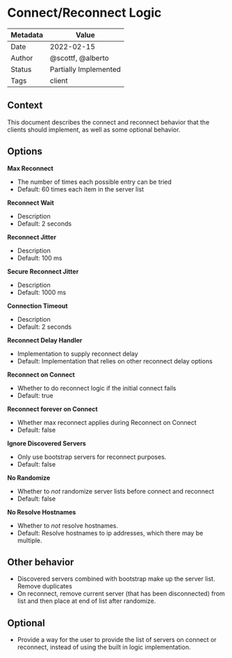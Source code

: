 # Connect/Reconnect Logic

|Metadata| Value                 |
|--------|-----------------------|
|Date    | 2022-02-15            |
|Author  | @scottf, @alberto     |
|Status  | Partially Implemented |
|Tags    | client                |

## Context

This document describes the connect and reconnect behavior that the clients should implement, as well as some
optional behavior.

## Options

**Max Reconnect**                
  * The number of times each possible entry can be tried
  * Default: 60 times each item in the server list

**Reconnect Wait**
  * Description
  * Default: 2 seconds

**Reconnect Jitter**             
  * Description
  * Default: 100 ms

**Secure Reconnect Jitter**
  * Description
  * Default: 1000 ms

**Connection Timeout**
  * Description
  * Default: 2 seconds

**Reconnect Delay Handler**
  * Implementation to supply reconnect delay
  * Default: Implementation that relies on other reconnect delay options

**Reconnect on Connect**
  * Whether to do reconnect logic if the initial connect fails
  * Default: true

**Reconnect forever on Connect**  
  * Whether max reconnect applies during Reconnect on Connect
  * Default: false

**Ignore Discovered Servers**
  * Only use bootstrap servers for reconnect purposes.
  * Default: false

**No Randomize**
* Whether to _not_ randomize server lists before connect and reconnect
* Default: false

**No Resolve Hostnames** 
  * Whether to _not_ resolve hostnames. 
  * Default: Resolve hostnames to ip addresses, which there may be multiple. 

## Other behavior

* Discovered servers combined with bootstrap make up the server list. Remove duplicates
* On reconnect, remove current server (that has been disconnected) from list and then place at end of list after randomize.

## Optional

* Provide a way for the user to provide the list of servers on connect or reconnect, instead of using the built in logic implementation.